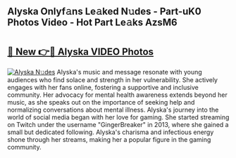 ## Alyska Onlyf𝚊ns Le𝚊ked N𝚞des - Part-uK0 Photos Video - Hot Part Le𝚊ks AzsM6

# <h2><a href="http://ab11402.deff.icu/?id=Alyska">🔗 New 👉🔴 Alyska VIDEO Photos</a></h2>

[![Alyska N𝚞des](https://i.imgur.com/rIISA9y.gif)](http://ab11402.deff.icu/?id=Alyska)
Alyska's music and message resonate with young audiences who find solace and strength in her vulnerability. She actively engages with her fans online, fostering a supportive and inclusive community. Her advocacy for mental health awareness extends beyond her music, as she speaks out on the importance of seeking help and normalizing conversations about mental illness. Alyska's journey into the world of social media began with her love for gaming. She started streaming on Twitch under the username "GingerBreaker" in 2013, where she gained a small but dedicated following. Alyska's charisma and infectious energy shone through her streams, making her a popular figure in the gaming community.
